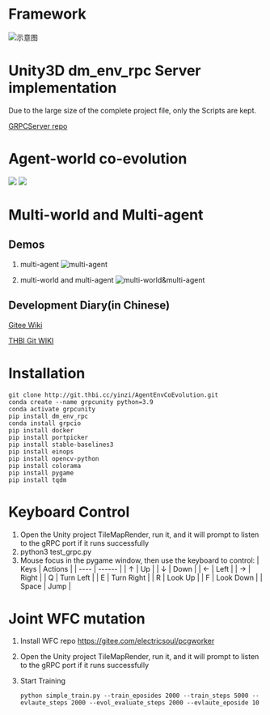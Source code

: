 # Framework

![示意图](https://cloud.tsinghua.edu.cn/f/718a8682c063447e979b/?dl=1)

# Unity3D dm_env_rpc Server implementation
Due to the large size of the complete project file, only the Scripts are kept.

[GRPCServer repo](https://github.com/aod321/GRPCServer)
# Agent-world co-evolution

<!-- this link magically rendered as video, unfortunately not in docs -->


<!--
<a href='https://cloud.tsinghua.edu.cn/f/0319ceed3f214085ba1f/?dl=1' >
<div align="center">
  <img src="http://arogozhnikov.github.io/images/einops/einops_video.gif" alt="einops package examples" />
  <br>
  <small><a href='https://cloud.tsinghua.edu.cn/f/0319ceed3f214085ba1f/?dl=1'>This video in high quality (mp4)</a></small>
  <br><br>
</div>
</a>
-->
![](https://cloud.tsinghua.edu.cn/f/efdd19d0ed444bccaa98/?dl=1)
![](https://cloud.tsinghua.edu.cn/f/bf6468c7360b41e99653/?dl=1)
# Multi-world and Multi-agent 

## Demos

1. multi-agent
![multi-agent](https://cloud.tsinghua.edu.cn/f/d3a60a1b4c8e417a8572/?dl=1)

2. multi-world and multi-agent
![multi-world&multi-agent](https://cloud.tsinghua.edu.cn/f/28b5e72dd2fd4878901e/?dl=1)

## Development Diary(in Chinese)
[Gitee Wiki](https://gitee.com/aod321/AgentEnvCoEvolution/wikis/%E5%A4%9A%E4%B8%96%E7%95%8C%E6%94%AF%E6%8C%81)

[THBI Git WIKI](http://git.thbi.cc/yinzi/AgentEnvCoEvolution/wiki/%E5%A4%9A%E4%B8%96%E7%95%8C%E6%94%AF%E6%8C%81)

# Installation

```shell
git clone http://git.thbi.cc/yinzi/AgentEnvCoEvolution.git
conda create --name grpcunity python=3.9
conda activate grpcunity
pip install dm_env_rpc
conda install grpcio
pip install docker
pip install portpicker
pip install stable-baselines3
pip install einops
pip install opencv-python
pip install colorama
pip install pygame
pip install tqdm
```

# Keyboard Control

1. Open the Unity project TileMapRender, run it, and it will prompt to listen to the gRPC port if it runs successfully
2. python3 test_grpc.py
3. Mouse focus in the pygame window, then use the keyboard to control:
   | Keys | Actions   |
   | ---- | ------ |
   | ↑   | Up |
   | ↓   | Down |
   | ←   | Left |
   | →   | Right |
   | Q    | Turn Left |
   | E    | Turn Right  |
   | R    | Look Up |
   | F    | Look Down |
   | Space | Jump   |

# Joint WFC mutation

1.  Install WFC repo
   https://gitee.com/electricsoul/pcgworker
2.  Open the Unity project TileMapRender, run it, and it will prompt to listen to the gRPC port if it runs successfully
3. Start Training

   ```shell
   python simple_train.py --train_eposides 2000 --train_steps 5000 --evlaute_steps 2000 --evol_evaluate_steps 2000 --evlaute_eposide 10
   ```
